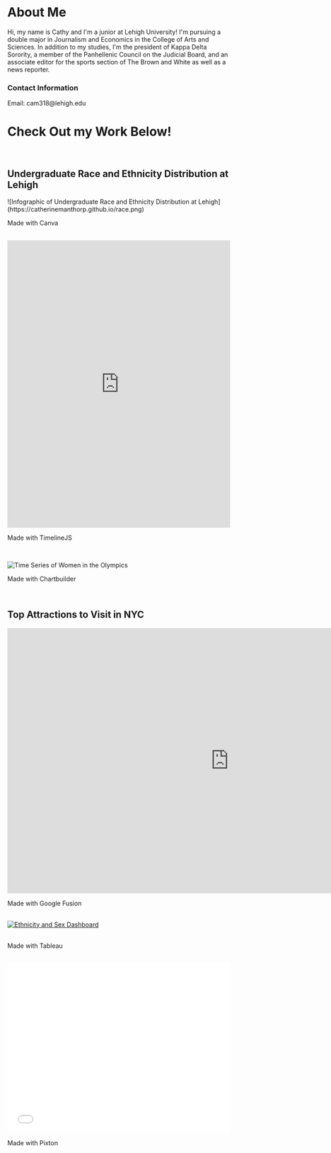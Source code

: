 <h1>About Me</h1>
<p>Hi, my name is Cathy and I'm a junior at Lehigh University! I'm pursuing a double major in Journalism and Economics in the College of Arts and Sciences. In addition to my studies, I'm the president of Kappa Delta Sorority, a member of the Panhellenic Council on the Judicial Board, and an associate editor for the sports section of The Brown and White as well as a news reporter.</p>
<h3>Contact Information</h3>
<p>Email: cam318@lehigh.edu</p>


<h1>Check Out my Work Below!</h1>
<br>

<h2>Undergraduate Race and Ethnicity Distribution at Lehigh</h2>
![Infographic of Undergraduate Race and Ethnicity Distribution at Lehigh](https://catherinemanthorp.github.io/race.png)
<br>
<p>Made with Canva</p>
<br>

<iframe src='https://cdn.knightlab.com/libs/timeline3/latest/embed/index.html?source=1hXOw36pGS262etc4D0Ut_Gt61j66F8neVZKxBqYD9Lk&font=Default&lang=en&initial_zoom=2&height=650' width='100%' height='650' webkitallowfullscreen mozallowfullscreen allowfullscreen frameborder='0'></iframe>
<br>
<p>Made with TimelineJS</p>
<br>

![Time Series of Women in the Olympics](https://catherinemanthorp.github.io/womenolympics.png)
<br>
<p>Made with Chartbuilder</p>
<br>

<h2>Top Attractions to Visit in NYC</h2>
<iframe width="1000" height="600" scrolling="no" frameborder="no" src="https://fusiontables.google.com/embedviz?q=select+col0+from+1z5qxlKn3kzisU01h2kLOith_UE_nNYs6RV_R97ry&amp;viz=MAP&amp;h=false&amp;lat=40.86042659051754&amp;lng=-73.9888840068848&amp;t=1&amp;z=11&amp;l=col0&amp;y=2&amp;tmplt=2&amp;hml=ONE_COL_LAT_LNG"></iframe>
<br>
<p>Made with Google Fusion</p>
<br>

<md>
<div class='tableauPlaceholder' id='viz1488993834196' style='position: relative'><noscript><a href='#'><img alt='Ethnicity and Sex Dashboard ' src='https:&#47;&#47;public.tableau.com&#47;static&#47;images&#47;Ba&#47;BachelorsPercentage&#47;EthnicityandSexDashboard&#47;1_rss.png' style='border: none' /></a></noscript><object class='tableauViz'  style='display:none;'><param name='host_url' value='https%3A%2F%2Fpublic.tableau.com%2F' /> <param name='site_root' value='' /><param name='name' value='BachelorsPercentage&#47;EthnicityandSexDashboard' /><param name='tabs' value='no' /><param name='toolbar' value='yes' /><param name='static_image' value='https:&#47;&#47;public.tableau.com&#47;static&#47;images&#47;Ba&#47;BachelorsPercentage&#47;EthnicityandSexDashboard&#47;1.png' /> <param name='animate_transition' value='yes' /><param name='display_static_image' value='yes' /><param name='display_spinner' value='yes' /><param name='display_overlay' value='yes' /><param name='display_count' value='yes' /></object></div>                <script type='text/javascript'>                    var divElement = document.getElementById('viz1488993834196');                    var vizElement = divElement.getElementsByTagName('object')[0];                    vizElement.style.width='100%';vizElement.style.height=(divElement.offsetWidth*0.75)+'px';                    var scriptElement = document.createElement('script');                    scriptElement.src = 'https://public.tableau.com/javascripts/api/viz_v1.js';                    vizElement.parentNode.insertBefore(scriptElement, vizElement);                </script>
<br>
<p>Made with Tableau</p>
</md>
<br>

<iframe src="//www.pixton.com/embed/nlq6u83d" frameborder="0" width="100%" height="384" allowfullscreen></iframe>
<br>
<p>Made with Pixton</p>
